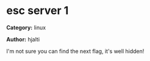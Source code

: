 # esc server 1
**Category:** linux

**Author:** hjalti

I'm not sure you can find the next flag, it's well hidden!
